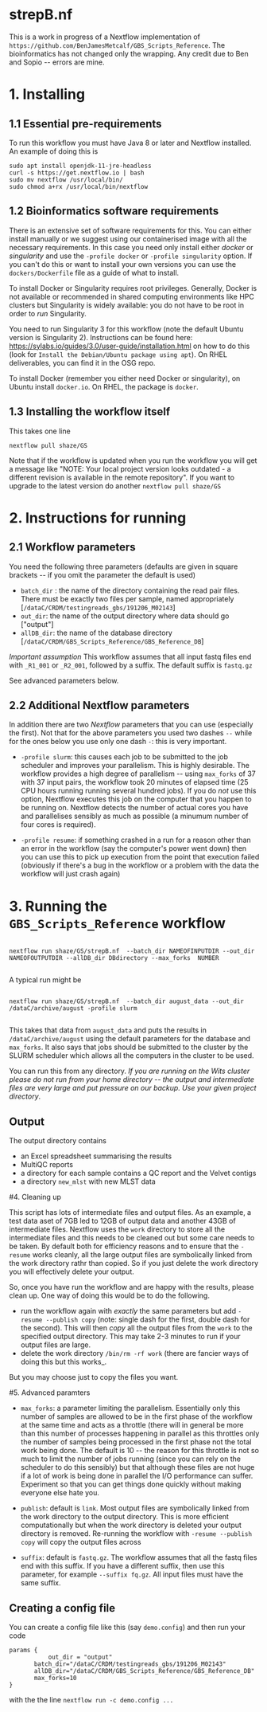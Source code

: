 # strepB.nf

This is a work in progress of a Nextflow implementation of `https://github.com/BenJamesMetcalf/GBS_Scripts_Reference`. The bioinformatics has not changed only the wrapping. Any credit due to Ben and Sopio -- errors are mine.


# 1. Installing


## 1.1 Essential pre-requirements

To run this workflow you must have Java 8 or later and Nextflow installed. An example of doing this is

```
sudo apt install openjdk-11-jre-headless
curl -s https://get.nextflow.io | bash
sudo mv nextflow /usr/local/bin/
sudo chmod a+rx /usr/local/bin/nextflow
```

## 1.2 Bioinformatics software requirements

There is an extensive set of software requirements for this. You can either install manually or we suggest using our containerised image with all the necessary requirements. In this case you need only install either _docker_ or _singularity_ and use the `-profile docker` or `-profile singularity` option. If you can't do this or want to install your own versions you can use the `dockers/Dockerfile` file as a guide of what to install.

To install Docker or Singularity requires root privileges. Generally, Docker is not available or recommended in shared computing environments like HPC clusters but Singularity is widely available: you do not have to be root in order to _run_ Singularity.

You need to run Singularity 3 for this workflow (note the default Ubuntu version is Singularity 2). Instructions can be found here: https://sylabs.io/guides/3.0/user-guide/installation.html on how to do this (look for `Install the Debian/Ubuntu package using apt`). On RHEL deliverables, you can find it in the OSG repo.

To install Docker (remember you either need Docker or singularity), on Ubuntu install `docker.io`. On RHEL, the package is `docker`.


## 1.3 Installing the workflow itself

This takes one line

`nextflow pull shaze/GS`

Note that if the workflow is updated when you run the workflow you will get a message like "NOTE: Your local project version looks outdated - a different revision is available in the remote repository". If you want to upgrade to the latest version do another `nextflow pull shaze/GS` 

# 2. Instructions for running


## 2.1 Workflow parameters
You need the following three parameters (defaults are given in square brackets -- if you omit the parameter the default is used)

* `batch_dir` : the name of the directory containing the read pair files. There must be
  exactly two files per sample, named appropriately [`/dataC/CRDM/testingreads_gbs/191206_M02143`]
* `out_dir`: the name of the output directory where data should go ["output"]
* `allDB_dir`: the name of the database directory [`/dataC/CRDM/GBS_Scripts_Reference/GBS_Reference_DB`]


*Important assumption* This workflow assumes that all input fastq files end with `_R1_001` or `_R2_001`, followed by a suffix. The default suffix is `fastq.gz`

See advanced parameters below.


## 2.2 Additional Nextflow parameters

In addition there are two _Nextflow_ parameters that you can use (especially the first). Not that for the above parameters you used two dashes `--` while for the ones below you use only one dash `-`: this is very important.

* `-profile slurm`: this causes each job to be submitted to the job scheduler and improves your parallelism. This is highly desirable.  The workflow provides a high degree of parallelism -- using `max_forks` of 37 with 37 input pairs, the workflow took  20 minutes of elapsed time (25 CPU hours running running several hundred jobs).  If you do *not* use this option, Nextflow executes this job on the computer that you happen to be running on.  Nextflow detects the number of actual cores you have and parallelises sensibly as much as possible (a minumum number of four cores is required).

* `-profile resume`: if something crashed in a run for a reason other than an error in the workflow (say the computer's power went down) then you can use this to pick up execution from the point that execution failed (obviously if there's a bug in the workflow or a problem with the data the workflow will just crash again)


# 3. Running the `GBS_Scripts_Reference` workflow



```

nextflow run shaze/GS/strepB.nf  --batch_dir NAMEOFINPUTDIR --out_dir NAMEOFOUTPUTDIR --allDB_dir DBdirectory --max_forks  NUMBER
                        

```

A typical run might be

```

nextflow run shaze/GS/strepB.nf  --batch_dir august_data --out_dir /dataC/archive/august -profile slurm
                        

```

This takes that data from `august_data` and puts the results in `/dataC/archive/august` using the default parameters for the database and `max_forks`. It also says that jobs should be submitted to the cluster by the SLURM scheduler which allows all the computers in the cluster to be used.

You can run this from any directory. *If you are running on the Wits cluster please do not run from your home directory -- the output and intermediate files are very large and put pressure on our backup. Use your given project directory*.


## Output

The output directory contains
* an Excel spreadsheet summarising the results
* MultiQC reports
* a directory for each sample contains a QC report and the Velvet contigs
* a directory `new_mlst` with new MLST data


#4. Cleaning up

This script has lots of intermediate files and output files. As an example, a test data aset of 7GB led to 12GB of output data and another 43GB of intermediate files.  Nextflow uses the `work` directory to store all the intermediate files and this needs to be cleaned out but some care needs to be taken. By default both for efficiency reasons and to ensure that the `-resume` works cleanly, all the large output files are symbolically linked from the work directory rathr than copied. So if you just delete the work directory you will effectively delete your output.

So, once you have run the workflow and are happy with the  results, please clean up. One way of doing this would be to do the following.

* run the workflow again with _exactly_ the same parameters but add `-resume --publish copy` (note: single dash for the first, double dash for the second). This will then _copy_ all the output files from the `work` to the specified output directory. This may take 2-3 minutes to run if your output files are large.
* delete the work directory `/bin/rm -rf work`  (there are fancier ways of doing this but this works_.

But you may choose just to copy the files you want.


#5.  Advanced paramters

* `max_forks`: a parameter limiting the parallelism. Essentially only this number of samples are allowed to be in the first phase of the workflow at the same time and acts as a throttle (there will in general be more than this number of processes happening in parallel as this throttles only the number of samples being processed in the first phase not the total work being done. The default is 10 --  the reason for this throttle is not so much to limit the number of jobs running (since you can rely on the scheduler to do this sensibly) but that although these files are not huge if a lot of work is being done in parallel the I/O performance can suffer. Experiment so that you can get things done quickly without making everyone else hate you.

* `publish`: default is `link`. Most output files are symbolically linked from the work directory to the output directory. This is more efficient computationally but when the work directory is deleted your output directory is removed. Re-running the workflow with `-resume --publish copy` will copy the output files across

* `suffix`: default is `fastq.gz`. The workflow assumes that all the fastq files end with this suffix. If you have a different suffix, then use this parameter, for example `--suffix fq.gz`. All input files must have the same suffix.


## Creating a config file

You can create a config file like this (say `demo.config`) and then run your code 

```
params {
      	   out_dir = "output"
	   batch_dir="/dataC/CRDM/testingreads_gbs/191206_M02143"
	   allDB_dir="/dataC/CRDM/GBS_Scripts_Reference/GBS_Reference_DB"
	   max_forks=10		   
}
```

with the the line `nextflow run -c demo.config ... ` 



